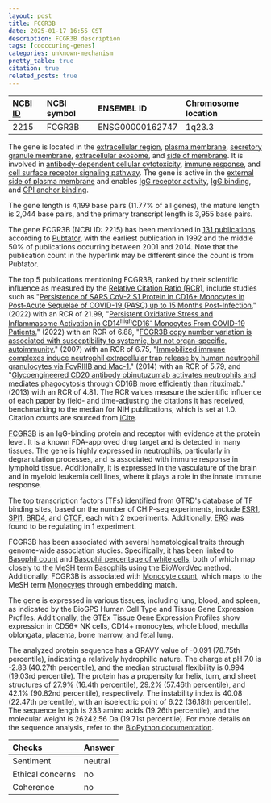 ```yaml
---
layout: post
title: FCGR3B
date: 2025-01-17 16:55 CST
description: FCGR3B description
tags: [cooccuring-genes]
categories: unknown-mechanism
pretty_table: true
citation: true
related_posts: true
---
```




| [NCBI ID](https://www.ncbi.nlm.nih.gov/gene/2215) | NCBI symbol | ENSEMBL ID | Chromosome location |
| :-------- | :------- | :-------- | :------- |
| 2215  | FCGR3B | ENSG00000162747 | 1q23.3 |



The gene is located in the [extracellular region](https://amigo.geneontology.org/amigo/term/GO:0005576), [plasma membrane](https://amigo.geneontology.org/amigo/term/GO:0005886), [secretory granule membrane](https://amigo.geneontology.org/amigo/term/GO:0030667), [extracellular exosome](https://amigo.geneontology.org/amigo/term/GO:0070062), and [side of membrane](https://amigo.geneontology.org/amigo/term/GO:0098552). It is involved in [antibody-dependent cellular cytotoxicity](https://amigo.geneontology.org/amigo/term/GO:0001788), [immune response](https://amigo.geneontology.org/amigo/term/GO:0006955), and [cell surface receptor signaling pathway](https://amigo.geneontology.org/amigo/term/GO:0007166). The gene is active in the [external side of plasma membrane](https://amigo.geneontology.org/amigo/term/GO:0009897) and enables [IgG receptor activity](https://amigo.geneontology.org/amigo/term/GO:0019770), [IgG binding](https://amigo.geneontology.org/amigo/term/GO:0019864), and [GPI anchor binding](https://amigo.geneontology.org/amigo/term/GO:0034235).


The gene length is 4,199 base pairs (11.77% of all genes), the mature length is 2,044 base pairs, and the primary transcript length is 3,955 base pairs.


The gene FCGR3B (NCBI ID: 2215) has been mentioned in [131 publications](https://pubmed.ncbi.nlm.nih.gov/?term=%22FCGR3B%22) according to [Pubtator](https://academic.oup.com/nar/article/47/W1/W587/5494727), with the earliest publication in 1992 and the middle 50% of publications occurring between 2001 and 2014. Note that the publication count in the hyperlink may be different since the count is from Pubtator.


The top 5 publications mentioning FCGR3B, ranked by their scientific influence as measured by the [Relative Citation Ratio (RCR)](https://journals.plos.org/plosbiology/article?id=10.1371/journal.pbio.1002541), include studies such as "[Persistence of SARS CoV-2 S1 Protein in CD16+ Monocytes in Post-Acute Sequelae of COVID-19 (PASC) up to 15 Months Post-Infection.](https://pubmed.ncbi.nlm.nih.gov/35082777)" (2022) with an RCR of 21.99, "[Persistent Oxidative Stress and Inflammasome Activation in CD14<sup>high</sup>CD16<sup>-</sup> Monocytes From COVID-19 Patients.](https://pubmed.ncbi.nlm.nih.gov/35095880)" (2022) with an RCR of 6.88, "[FCGR3B copy number variation is associated with susceptibility to systemic, but not organ-specific, autoimmunity.](https://pubmed.ncbi.nlm.nih.gov/17529978)" (2007) with an RCR of 6.75, "[Immobilized immune complexes induce neutrophil extracellular trap release by human neutrophil granulocytes via FcγRIIIB and Mac-1.](https://pubmed.ncbi.nlm.nih.gov/25024378)" (2014) with an RCR of 5.79, and "[Glycoengineered CD20 antibody obinutuzumab activates neutrophils and mediates phagocytosis through CD16B more efficiently than rituximab.](https://pubmed.ncbi.nlm.nih.gov/24106207)" (2013) with an RCR of 4.81. The RCR values measure the scientific influence of each paper by field- and time-adjusting the citations it has received, benchmarking to the median for NIH publications, which is set at 1.0. Citation counts are sourced from [iCite](https://icite.od.nih.gov).


[FCGR3B](https://www.proteinatlas.org/ENSG00000162747-FCGR3B) is an IgG-binding protein and receptor with evidence at the protein level. It is a known FDA-approved drug target and is detected in many tissues. The gene is highly expressed in neutrophils, particularly in degranulation processes, and is associated with immune response in lymphoid tissue. Additionally, it is expressed in the vasculature of the brain and in myeloid leukemia cell lines, where it plays a role in the innate immune response.


The top transcription factors (TFs) identified from GTRD's database of TF binding sites, based on the number of CHIP-seq experiments, include [ESR1](https://www.ncbi.nlm.nih.gov/gene/2099), [SPI1](https://www.ncbi.nlm.nih.gov/gene/6688), [BRD4](https://www.ncbi.nlm.nih.gov/gene/23476), and [CTCF](https://www.ncbi.nlm.nih.gov/gene/10664), each with 2 experiments. Additionally, [ERG](https://www.ncbi.nlm.nih.gov/gene/2078) was found to be regulating in 1 experiment.




FCGR3B has been associated with several hematological traits through genome-wide association studies. Specifically, it has been linked to [Basophil count](https://pubmed.ncbi.nlm.nih.gov/32888493) and [Basophil percentage of white cells](https://pubmed.ncbi.nlm.nih.gov/32888494), both of which map closely to the MeSH term [Basophils](https://meshb.nlm.nih.gov/record/ui?ui=D001491) using the BioWordVec method. Additionally, FCGR3B is associated with [Monocyte count](https://pubmed.ncbi.nlm.nih.gov/32888494), which maps to the MeSH term [Monocytes](https://meshb.nlm.nih.gov/record/ui?ui=D009000) through embedding match.


The gene is expressed in various tissues, including lung, blood, and spleen, as indicated by the BioGPS Human Cell Type and Tissue Gene Expression Profiles. Additionally, the GTEx Tissue Gene Expression Profiles show expression in CD56+ NK cells, CD14+ monocytes, whole blood, medulla oblongata, placenta, bone marrow, and fetal lung.




The analyzed protein sequence has a GRAVY value of -0.091 (78.75th percentile), indicating a relatively hydrophilic nature. The charge at pH 7.0 is -2.83 (40.27th percentile), and the median structural flexibility is 0.994 (19.03rd percentile). The protein has a propensity for helix, turn, and sheet structures of 27.9% (16.4th percentile), 29.2% (57.46th percentile), and 42.1% (90.82nd percentile), respectively. The instability index is 40.08 (22.47th percentile), with an isoelectric point of 6.22 (36.18th percentile). The sequence length is 233 amino acids (19.26th percentile), and the molecular weight is 26242.56 Da (19.71st percentile). For more details on the sequence analysis, refer to the [BioPython documentation](https://biopython.org/docs/1.75/api/Bio.SeqUtils.ProtParam.html).





| Checks    | Answer |
| :-------- | :------- |
| Sentiment  | neutral   |
| Ethical concerns | no     |
| Coherence    | no    |